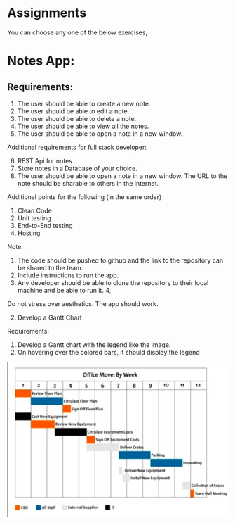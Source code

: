 # Assignments

You can choose any one of the below exercises,

# Notes App:

## Requirements:

1. The user should be able to create a new note.
2. The user should be able to edit a note.
3. The user should be able to delete a note.
4. The user should be able to view all the notes.
5. The user should be able to open a note in a new window. 

Additional requirements for full stack developer:

6. REST Api for notes
7. Store notes in a Database of your choice.
8. The user should be able to open a note in a new window. The URL to the note should be sharable to others in the internet.

Additional points for the following (in the same order)

1. Clean Code
2. Unit testing
3. End-to-End testing
4. Hosting

Note: 

1. The code should be pushed to github and the link to the repository can be shared to the team.
2. Include instructions to run the app.
3. Any developer should be able to clone the repository to their local machine and be able to run it.
4,

Do not stress over aesthetics. The app should work.


2. Develop a Gantt Chart

Requirements:

1. Develop a Gantt chart with the legend like the image.
2. On hovering over the colored bars, it should display the legend


![Gantt chart](https://raw.githubusercontent.com/brimma-tech/Assignments/master/Gantt%20chart.png)
